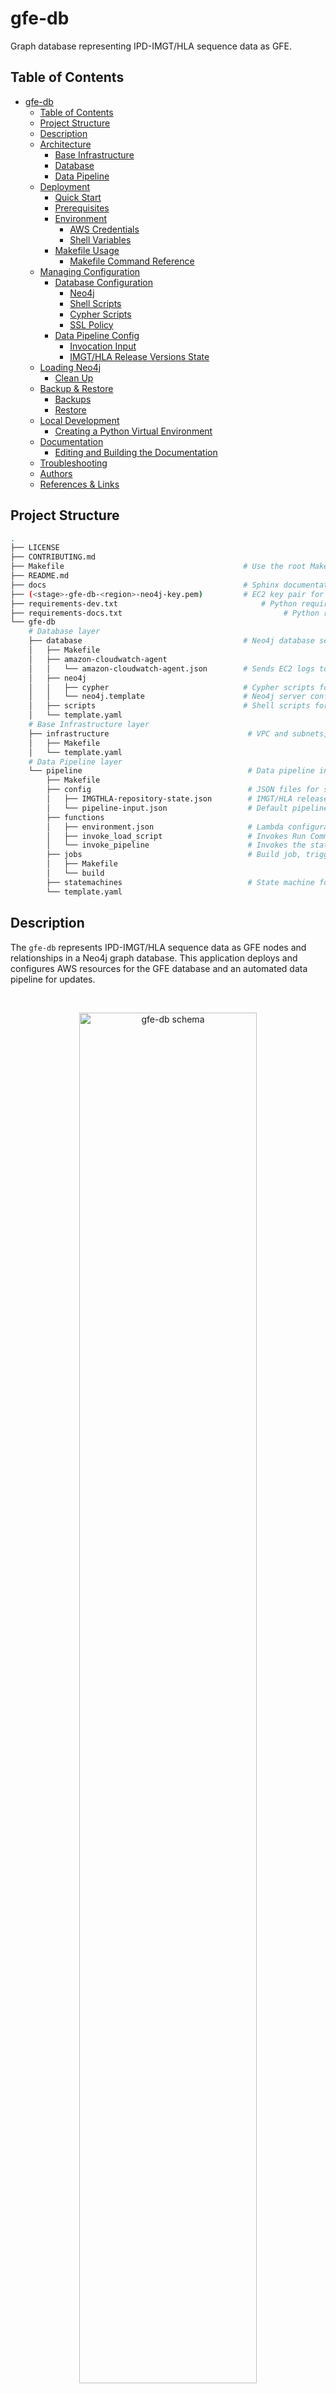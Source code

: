gfe-db
======

Graph database representing IPD-IMGT/HLA sequence data as GFE.

<!-- Need to update image -->
<!-- ![GFE Schema](img/gfe-schema.png) -->

## Table of Contents
- [gfe-db](#gfe-db)
  - [Table of Contents](#table-of-contents)
  - [Project Structure](#project-structure)
  - [Description](#description)
  - [Architecture](#architecture)
    - [Base Infrastructure](#base-infrastructure)
    - [Database](#database)
    - [Data Pipeline](#data-pipeline)
  - [Deployment](#deployment)
    - [Quick Start](#quick-start)
    - [Prerequisites](#prerequisites)
    - [Environment](#environment)
      - [AWS Credentials](#aws-credentials)
      - [Shell Variables](#shell-variables)
    - [Makefile Usage](#makefile-usage)
      - [Makefile Command Reference](#makefile-command-reference)
  - [Managing Configuration](#managing-configuration)
    - [Database Configuration](#database-configuration)
      - [Neo4j](#neo4j)
      - [Shell Scripts](#shell-scripts)
      - [Cypher Scripts](#cypher-scripts)
      - [SSL Policy](#ssl-policy)
    - [Data Pipeline Config](#data-pipeline-config)
      - [Invocation Input](#invocation-input)
      - [IMGT/HLA Release Versions State](#imgthla-release-versions-state)
  - [Loading Neo4j](#loading-neo4j)
    - [Clean Up](#clean-up)
  - [Backup \& Restore](#backup--restore)
    - [Backups](#backups)
    - [Restore](#restore)
  - [Local Development](#local-development)
    - [Creating a Python Virtual Environment](#creating-a-python-virtual-environment)
  - [Documentation](#documentation)
    - [Editing and Building the Documentation](#editing-and-building-the-documentation)
  - [Troubleshooting](#troubleshooting)
  - [Authors](#authors)
  - [References \& Links](#references--links)

## Project Structure
```bash
.
├── LICENSE
├── CONTRIBUTING.md
├── Makefile                                        # Use the root Makefile to deploy, delete and manage resources and configuration
├── README.md
├── docs                                            # Sphinx documentation
├── (<stage>-gfe-db-<region>-neo4j-key.pem)         # EC2 key pair for SSH access to Neo4j server, created on deployment
├── requirements-dev.txt                                # Python requirements for local development
├── requirements-docs.txt                                    # Python requirements for documentation
└── gfe-db
    # Database layer
    ├── database                                    # Neo4j database server, configuration and automation
    │   ├── Makefile
    │   ├── amazon-cloudwatch-agent
    │   │   └── amazon-cloudwatch-agent.json        # Sends EC2 logs to CloudWatch Logs for monitoring
    │   ├── neo4j
    │   │   ├── cypher                              # Cypher scripts for initialization and loading
    │   │   └── neo4j.template                      # Neo4j server configuration file
    │   ├── scripts                                 # Shell scripts for automation, loading, backup & restore
    │   └── template.yaml
    # Base Infrastructure layer
    ├── infrastructure                               # VPC and subnets, S3 bucket, SSM Parameters and Secrets
    │   ├── Makefile
    │   └── template.yaml
    # Data Pipeline layer
    └── pipeline                                     # Data pipeline including Batch job, Lambda functions & state machine
        ├── Makefile
        ├── config                                   # JSON files for storing app state
        │   ├── IMGTHLA-repository-state.json        # IMGT/HLA release version state
        │   └── pipeline-input.json                  # Default pipeline input parameters for scheduled invocations
        ├── functions
        │   ├── environment.json                     # Lambda configurations
        │   ├── invoke_load_script                   # Invokes Run Command to download and execute a schell script on EC2
        │   └── invoke_pipeline                      # Invokes the state machine
        ├── jobs                                     # Build job, triggered when a new IMGT/HLA version is released
        │   ├── Makefile
        │   └── build
        ├── statemachines                            # State machine for loading data into Neo4j
        └── template.yaml
```

## Description
The `gfe-db` represents IPD-IMGT/HLA sequence data as GFE nodes and relationships in a Neo4j graph database. This application deploys and configures AWS resources for the GFE database and an automated data pipeline for updates.

<br>
<p align="center">
  <img src="docs/source/_static/img/schema-alpha-v230305.png" alt="gfe-db schema" height="75%" width="75%">
</p>

## Architecture
<br>
<p align="center">
  <img src="docs/source/_static/img/arch-v230305.png" alt="gfe-db architecture diagram">
</p>

`gfe-db` architecture is organized by 3 layers each with its own Makefile:
1) Base Infrastructure 
2) Database 
3) Data pipeline
 
This allows the database and pipeline layers to be decoupled from each other and deployed or destroyed independently without affecting the other. Common configuration parameters are shared between resources using environment variables, JSON files, AWS SSM Paramter Store and Secrets Manager.

### Base Infrastructure
The base infrastructure layer deploys a VPC (optional), public subnet (optional), S3 bucket, Elastic IP and common SSM parameters and secrets for the other services to use.

### Database
The database layer deploys an EC2 instance running the Bitnami Neo4j AMI (Ubuntu 18.04) into a public subnet. An A record is required for a pre-existing Route53 domain and hosted zone so that SSL can be used to connect to Neo4j. During database deployment the SSL certificate is created and Cypher queries are run to create constraints and indexes, which help speed up loading and ensure data integrity. Neo4j is ready to be accessed through a browser once the instance has booted sucessfully.

During loading, a Lambda function calls the SSM Run Command API to execute bash scripts on the database instance. These scripts communicate with the Step Functions API to retrieve the job parameters, fetch the CSVs from S3 and populate the graph in Neo4j.

It is also possible to backup & restore to and from S3 by specific date checkpoints.

### Data Pipeline
The data pipeline layer automates integration of newly released IMGT/HLA data into Neo4j using a scheduled Lambda which watches the source data repository and invokes the build and load processes when it detects a new IMGT/HLA version in the upstream repository. The pipeline consists of a Step Functions state machine which orchestrates the build and load stages. The build process employs a Batch jobs to generate an intermediate set of CSV files. The load process leverages SSM Run Command to copy the CSV files to the Neo4j server and execute Cypher statements directly on the server (server-side loading). When loading the full dataset of 35,000+ alleles, the build step will generally take around 15 minutes, however the load step can take an hour or more.

## Deployment
It is possible to deploy gfe-db within it's own VPC, or to connect it to an external VPC by specigying `CREATE_VPC=true/false`.

### Quick Start
These list outline the basic steps for deployments. For more details please see the following sections.

**Using external VPC**
1. Retrieve the VPC ID and subnet ID from the AWS console or using the AWS CLI.
2. Purchase or designate a domain in Route53 and create a hosted zone with an A record for the subdomain. You can use `0.0.0.0` for the A record because it will be updated later by the deployment script.
3. Acquire a subscription for the Bitnami Neo4j AMI through [AWS Marketplace](https://aws.amazon.com/marketplace/pp/prodview-v47qqrn2yy7ie?sr=0-4&ref_=beagle&applicationId=AWSMPContessa).
4. [Install prerequisites](#Prerequisites).
5. [Set environment variables](#environment) including the ones from the previous steps. You must store these in a file named `.env.<stage>`, for example `.env.dev` or `.env.prod`:
    - CREATE_VPC=false
    - VPC_ID
    - PUBLIC_SUBNET_ID
    - HOSTED_ZONE_ID
    - HOST_DOMAIN
    - SUBDOMAIN
    - NEO4J_AMI_ID
6. Check the [config JSONs](#data-pipeline-config) (parameters and state) and edit the values as desired.
7. Run `STAGE=<stage> make deploy` to deploy the stacks to AWS.
8. Run `STAGE=<stage> make database.load.run releases=<version>` to load the Neo4j, or `STAGE=<stage> make database.load.run releases=<version> limit=<limit>` to run with a limited number of alleles.
9. Run `STAGE=<stage> make database.get.credentials` to get the username and password for Neo4j.
10. Run `STAGE=<stage> make database.get.endpoint` to get the URL for Neo4j and navigate to the Neo4j browser at the subdomain and host domain, for example `https://gfe-db.cloudftl.com:7473/browser/`.

**Creating a new VPC**
1. Purchase or designate a domain in Route53 and create a hosted zone with an A record for the subdomain. You can use `0.0.0.0` for the A record because it will be updated later by the deployment script.
2. Acquire a subscription for the Bitnami Neo4j AMI through [AWS Marketplace](https://aws.amazon.com/marketplace/pp/prodview-v47qqrn2yy7ie?sr=0-4&ref_=beagle&applicationId=AWSMPContessa).
3. [Install prerequisites](#Prerequisites).
4. [Set environment variables](#environment) including the ones from the previous steps. You must store these in a file named `.env.<stage>`, for example `.env.dev` or `.env.prod`:
    - CREATE_VPC=true
    - HOSTED_ZONE_ID
    - HOST_DOMAIN
    - SUBDOMAIN
    - NEO4J_AMI_ID
5. Check the [config JSONs](#data-pipeline-config) (parameters and state) and edit the values as desired.
6. Run `STAGE=<stage> make deploy` to deploy the stacks to AWS.
7. Run `STAGE=<stage> make database.load.run releases=<version>` to load the Neo4j, or `STAGE=<stage> make database.load.run releases=<version> limit=<limit>` to run with a limited number of alleles.
8. Run `STAGE=<stage> make database.get-credentials` to get the username and password for Neo4j.
9. Run `STAGE=<stage> make database.get.endpoint` to get the URL for Neo4j and navigate to the Neo4j browser at the subdomain and host domain, for example `https://gfe-db.cloudftl.com:7473/browser/`.

### Prerequisites
Please refer to the respective documentation for specific installation instructions.
* Route53 domain, hosted zone, and A record
* VPC & Public Subnet (if using external VPC)
* Bitnami Neo4j AMI subscription and AMI ID
* GNU Make 3.81
* coreutils (optional but recommended)
* AWS CLI
* SAM CLI
* Docker
* jq
* Python 3.9+ (if developing locally)

### Environment

####  AWS Credentials
Valid AWS credentials must be available to AWS CLI and SAM CLI. The easiest way to do this is with the following steps.
1. Run `aws configure` and follow the prompts, or copy/paste them into `~/.aws/credentials` 
2. Export the `AWS_PROFILE` variable for the chosen profile to the shell environment.
```bash
export AWS_PROFILE=default
```

For more information visit the documentation page:
[Configuration and credential file settings](https://docs.aws.amazon.com/cli/latest/userguide/cli-configure-files.html)

#### Shell Variables
These variables must be defined before running Make. The best way to set these variables is with a `.env.<stage>` file following this structure.
```bash
# .env.<stage>
AWS_PROFILE=<aws_profile> # Include profile if stacks are in a different accounts
STAGE=<dev or prod>
APP_NAME=<app_name>
AWS_REGION=<aws_region>
ADMIN_EMAIL=<email>
SUBSCRIBE_EMAILS=<email>,<email>,<email>,...
GITHUB_REPOSITORY_OWNER=<github_owner>
GITHUB_REPOSITORY_NAME=<github_repo_name>
HOST_DOMAIN=<fully_qualified_domain_name>
CREATE_VPC=<true or false>
VPC_ID=<vpc_id> # if CREATE_VPC=false
PUBLIC_SUBNET_ID=<public_subnet_id> # if CREATE_VPC=false
HOSTED_ZONE_ID=<hosted_zone_id>
SUBDOMAIN=<subdomain>
NEO4J_AMI_ID=<ami_id> # Requires AWS Marketplace subscription
APOC_VERSION=<apoc_version>
GDS_VERSION=<gds_version>
GITHUB_PERSONAL_ACCESS_TOKEN=<secret>
```

| Variable Name                | Example Value                      | Type   | Description                                      |
| ---------------------------- | ---------------------------------- | ------ | ------------------------------------------------ |
| AWS_PROFILE                  | <aws_profile>                      | string | AWS profile for deployment.                      |
| STAGE                        | dev                                | string | The stage of the application.                    |
| APP_NAME                     | gfe-db                             | string | The name of the application.                     |
| AWS_REGION                   | us-east-1                          | string | The AWS region to deploy to.                     |
| ADMIN_EMAIL                  | user@company.com                   | string | Admin's email required for SSL certificate.      |
| SUBSCRIBE_EMAILS             | user@company.com,user2@company.com | string | Comma-separated list of emails for notifications |
| GITHUB_REPOSITORY_OWNER      | <github_owner>                     | string | GitHub repository owner.                         |
| GITHUB_REPOSITORY_NAME       | <github_repo_name>                 | string | GitHub repository name.                          |
| HOST_DOMAIN                  | example.com                        | string | The domain to deploy to.                         |
| CREATE_VPC                   | true or false                      | string | Whether to create a new VPC.                     |
| HOSTED_ZONE_ID               | Z1234567890ABCDEF                  | string | The ID of the hosted zone to deploy to.          |
| SUBDOMAIN                    | gfe-db                             | string | The subdomain to deploy to.                      |
| NEO4J_AMI_ID                 | ami-0b9a2b6b1c5b8b5b9              | string | Bitnami Neo4j AMI ID.                            |
| APOC_VERSION                 | 4.4.0.3                            | string | APOC version for Neo4j.                          |
| GDS_VERSION                  | 2.0.1                              | string | GDS version for Neo4j.                           |
| GITHUB_PERSONAL_ACCESS_TOKEN | <secret value>                     | string | GitHub PAT for repository access.                |

***Important**:* *Always use a `.env` file or AWS SSM Parameter Store or Secrets Manager for sensitive variables like credentials and API keys. Never hard-code them, including when developing. AWS will quarantine an account if any credentials get accidentally exposed and this will cause problems. Make sure to update `.gitignore` to avoid pushing sensitive data to public repositories.*

### Makefile Usage
Once an AWS profile is configured and environment variables are exported, the application can be deployed using `make`. You are required to specify the `STAGE` variable everytime `make` is called to ensure that the correct environment is selected when there are multiple deployments.
```bash
STAGE=<stage> make deploy
```
It is also possible to deploy or update the database or pipeline services.
```bash
# Deploy/update only the database service
STAGE=<stage> make database.deploy

# Deploy/update only the pipeline service
STAGE=<stage> make pipeline.deploy

# Deploy/update only the pipeline serverless stack
STAGE=<stage> make pipeline.functions.deploy

# Deploy/update only the Docker image for the build job
STAGE=<stage> make pipeline.jobs.deploy
```
*Note:* It is recommended to only deploy from the project root. This is because common parameters are passed from the root Makefile to nested Makefiles. If a stack has not been changed, the deployment script will continue until it reaches a stack with changes and deploy that.

#### Makefile Command Reference
To see a list of possible commands using Make, run `make` on the command line. You can also refer to the `Makefile Usage` section in the [Sphinx documentation](#documentation).
```bash
# Deploy all CloudFormation based services
STAGE=<stage> make deploy

# Deploy config files and scripts to S3
STAGE=<stage> make config.deploy

# Run the StepFunctions State Machine to load Neo4j
STAGE=<stage> make database.load.run releases=<version> align=<boolean> kir=<boolean> limit=<int>

# Retrieve Neo4j credentials after deployment
STAGE=<stage> make database.get.credentials

# Retrieve Neo4j URL after deployment
STAGE=<stage> make database.get.endpoint

# Download logs from EC2
STAGE=<stage> make get.logs

# Download CSV data from S3
STAGE=<stage> make get.data

# Delete all CloudFormation based services and data, default is data=false
STAGE=<stage> make delete data=<true/false>

# Delete a specific layer
STAGE=<stage> make pipeline.delete

# Subscribe an email for notifications (unsubscribe using console)
STAGE=<stage> make monitoring.subscribe-email email=<email>
```

## Managing Configuration
Configuration is managed using JSON files, SSM Parameter Store, Secrets Manager, and shell variables. To deploy changes in these files, run the command.
```bash
STAGE=<stage> make config.deploy
```

### Database Configuration

#### Neo4j
Custom configuration settings for Neo4j are contained in `neo4j.template`. This file is copied into `/etc/neo4j` during boot or can be done manually. When Neo4j is restarted it will use the settings in `neo4j.template` to overwrite `neo4j.conf`. More information can be found in the documentation here: [Neo4j Cloud Virtual Machines](https://neo4j.com/developer/neo4j-cloud-vms/).

#### Shell Scripts
Bash scripts are used for automating Neo4j configuration, loading and backup. These are stored in S3 and run using SSM Run Command. These are found in `gfe-db/gfe-db/database/scripts/`.

```bash
gfe-db/database/scripts
├── Makefile                  # Orchestrates tasks on the database instance
├── init  
│   ├── create_cert.sh        # Create an SSL certificate
│   └── eip_assoc_waiter.sh   # Waits for the instance to associate with an Elastic IP
├── load_db.sh                # Loads data into Neo4j
├── send_heartbeat.sh         # Sends task heartbeat to Step Functions API during loading
└── start_task.sh             # Coordinates database loading with the Step Functions API
```

To update shell scripts on the Neo4j instance, run the following command.
```bash
# sync the scripts from S3 to the instance (using Systems Manager Run Command)
STAGE=<stage> make database.sync-scripts
```

#### Cypher Scripts
Cypher scripts manage node constraints & indexes and load the data. These are found in `gfe-db/gfe-db/database/neo4j/cypher/`.

```bash
gfe-db/database/neo4j/
├── cypher                      # Cypher scripts
│   ├── create_constraints.cyp  # Creates constraints and indexes
│   ├── drop_constraints.cyp    # Drops constraints and indexes
│   ├── init.cyp                # Run intitialization queries
│   └── load.cyp                # Load Neo4j from local files
├── (neo4j.conf)                # Artifact create by Makefile containing DNS configuration
└── neo4j.template              # Config template used by Makefile
```

#### SSL Policy
SSL is created during deployment and requires access on ports 443 (HTTPS) and 7473 (Neo4j browser for HTTPS).
### Data Pipeline Config

#### Invocation Input
Base input parameters (excluding the `releases` value) are passed to the Step Functions State Machine and determine it's behavior during build. The `releases` value is appended at runtime by the trigger Lambda when it finds a new release in the source repository. The `pipeline-input.json` is stored in S3 and contains the default configuration used for automated updates.
```json
// pipeline-input.json
{
  "align": "False",
  "kir": "False",
  "mem_profile": "False",
  "limit": ""
}

```
| Variable    | Example Value | Type   | Description                                                        |
| ----------- | ------------- | ------ | ------------------------------------------------------------------ |
| LIMIT       | 1000          | string | Number of alleles to build. Leave blank ("") to build all alleles. |
| ALIGN       | False         | string | Include or exclude alignments in the build                         |
| KIR         | False         | string | Include or exclude KIR data alignments in the build                |
| MEM_PROFILE | False         | string | Enable memory profiling (for catching memory leaks during build)   |

The data pipeline can also be invoked from the command line:
```bash
STAGE=<stage> make database.load.run releases=<version> align=<boolean> kir=<boolean> limit=<int>
```

#### IMGT/HLA Release Versions State
The application's state tracks which releases have been processed and added to the database. This file tracks the releases which have already been processed. If the `gfe-db-invoke-pipeline` function detects a valid release branch in the source data repository that is not in the `releases` array, it will start the pipeline for this release. Once the update is finished, the processed release is appended to the array.
```json
// ./gfe-db/gfe-db/pipeline/config/IMGTHLA-repository-state.json
{
  "timestamp": "2021-12-09 02:36:59",
  "repository_url": "https://github.com/ANHIG/IMGTHLA",
  // Releases already loaded (or skipped)
  // Any releases not found in this array will be loaded
  "releases": [
    "3100",
    ...,
    "3510"
  ]
}
```

| Variable       | Example Value                    | Type             | Description                                                                                                               |
| -------------- | -------------------------------- | ---------------- | ------------------------------------------------------------------------------------------------------------------------- |
| repository_url | https://github.com/ANHIG/IMGTHLA | string           | The repository the trigger is watching                                                                                    |
| releases       | ["3100", ..., "3510"]            | array of strings | List of available releases. Any release added to the repository that is not in this list will trigger the pipeline build. |

## Loading Neo4j
For each invocation the data pipeline will download raw data from [ANHIG/IMGTHLA](https://github.com/ANHIG/IMGTHLA) GitHub repository, build a set of intermediate CSV files and load these into Neo4j via S3. To invoke the pipeline, run the following command.
```bash
STAGE=<stage> make database.load.run releases="<version>"

# Example for single version
STAGE=<stage> make database.load.run releases="3510"

# Example for multiple versions
STAGE=<stage> make database.load.run releases="3490,3500,3510"

# Example with limit
STAGE=<stage> make database.load.run releases="3510" limit="1000"

# Example with all arguments included
STAGE=<stage> make database.load.run releases="3510" limit="" align="False" kir="False"
```

These commands build an event payload to send to the `invoke-gfe-db-pipeline` Lambda.
```json
// Test payload example
{
  "align": false,
  "kir": false,
  "mem_profile": false,
  "limit": "",
  "releases": 3510
}
```

The Lambda function returns the following object which can be viewed in CloudWatch Logs.
```json
// invoke-gfe-db-pipeline Lambda function response
{
  "status": 200,
  "message": "Pipeline triggered",
  "input": [
    {
      "ALIGN": "False",
      "KIR": "False",
      "MEM_PROFILE": "False",
      "LIMIT": "",
      "RELEASES": "3510"
    },
    ...
  ]
}
```

### Clean Up
To tear down resources run the command. You will need to manually delete the data in the S3 bucket first to avoid an error in CloudFormation.
```bash
STAGE=<stage> make delete data=<true/false>
```
Use the following commands to tear down individual services. Make sure to [backup](#backup--restore) your data first.
```bash
# Delete only the database service
STAGE=<stage> make database.delete

# Delete only the pipeline service
STAGE=<stage> make pipeline.delete
```

## Backup & Restore

### Backups

Backups are orchestrated by Systems Manager and automated everyday at midnight US/Central time by default. To create a backup, run the command.

```bash
STAGE=<stage> make database.backup
```

This will create a backup of the Neo4j database and store it in S3 under the path `s3://<data bucket name>/backups/neo4j/YYYY/MM/DD/HH/gfedb.zip`.

### Restore

To see a list of available backup dates that can be restored, run the command.

```bash
STAGE=<stage> make database.backup.list
```

To restore from a backup, pass the date of the backup you wish to restore using the format YYYY/MM/DD/HH.

```bash
STAGE=<stage> make database.restore from_date=<YYYY/MM/DD/HH>
```

## Local Development

### Creating a Python Virtual Environment
When developing locally, you will need to create an individual virtual environment to run scripts in the `jobs` or `functions` directories, since they require different dependencies.
```bash
python3 -m venv .venv-dev
source .venv-dev/bin/activate
pip install -U pip
pip install -r requirements.txt
```

To use the virtual environment inside a Jupyter Notebook, first activate the virtual environment, then create a kernel for it.
```bash
# Install ipykernal
pip install ipykernel python-dotenv

# Add the kernel
python3 -m ipykernel install --user --name=<environment name>

# Remove the kernel
jupyter kernelspec uninstall <environment name>
```

## Documentation
It is not necessary to install Sphinx to view `gfe-db` documentation because it is already built and available in the `docs/` folder, but you will need it to edit them. To get the local `index.html` path run the command and navigate to the URL in a browser.

```bash
STAGE=<stage> make docs.url
```

### Editing and Building the Documentation
Create a virtual environment and install the dependencies for working with the documentation.
```bash
python3 -m venv .venv-docs
source .venv-docs/bin/activate
pip install -U pip
pip install -r requirements-docs.txt
```

After making your edits, you can build the HTML assets by running the command.
```bash
STAGE=<stage> make docs.build
```

## Troubleshooting
* Check your AWS credentials in `~/.aws/credentials`
* Check that the correct environment variables are set in `.env`
* Check that Python 3.9 is being used
* Make sure you are accessing Neo4j Browser using HTTPS, not HTTP (some browsers like Chrome will not show `https://` in the URL making it hard to tell)

## Authors
**Primary Contact:** Martin Maiers ([@mmaiers-nmdp](https://github.com/mmaiers-nmdp))\
**Contact:** Pradeep Bashyal ([@pbashyal-nmdp](https://github.com/pbashyal-nmdp))\
**Contact:** Gregory (Chris) Lindsey ([@chrisammon3000](https://github.com/chrisammon3000))

<!-- TODO make sure these are up to date -->
## References & Links
 * [bioinformatics.bethematchclinical.org](https://bioinformatics.bethematchclinical.org)
 * [Cypher Reference](https://neo4j.com/docs/cypher-manual/current/)
 * [Getting Certificates for Neo4j with LetsEncrypt](https://medium.com/neo4j/getting-certificates-for-neo4j-with-letsencrypt-a8d05c415bbd)

-----------------
<br>
<p align="center">
  <img src="https://bethematch.org/content/site/images/btm_logo.png" alt="Be The Match>
</p>
